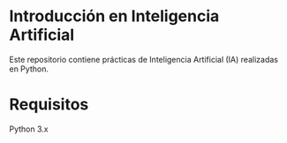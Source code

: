 # Introducción en Inteligencia Artificial

 Este repositorio contiene prácticas de Inteligencia Artificial (IA) realizadas en Python.

# Requisitos
Python 3.x
